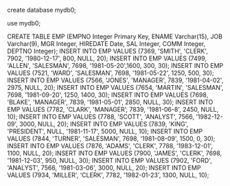 create database mydb0;

use mydb0;

CREATE TABLE EMP
       (EMPNO Integer Primary Key,
        ENAME Varchar(15),
        JOB Varchar(9),
        MGR Integer,
        HIREDATE Date,
        SAL Integer,
        COMM Integer,
        DEPTNO Integer);
INSERT INTO EMP VALUES
        (7369, 'SMITH',  'CLERK',     7902, '1980-12-17',
        800, NULL, 20);
INSERT INTO EMP VALUES
        (7499, 'ALLEN',  'SALESMAN',  7698,
        '1981-05-20',1600,  300, 30);
INSERT INTO EMP VALUES
        (7521, 'WARD',   'SALESMAN',  7698,
        '1981-05-22', 1250,  500, 30);
INSERT INTO EMP VALUES
        (7566, 'JONES',  'MANAGER',   7839,
        '1981-04-02',  2975, NULL, 20);
INSERT INTO EMP VALUES
        (7654, 'MARTIN', 'SALESMAN',  7698,
        '1981-09-20', 1250, 1400, 30);
INSERT INTO EMP VALUES
        (7698, 'BLAKE',  'MANAGER',   7839,
        '1981-05-01',  2850, NULL, 30);
INSERT INTO EMP VALUES
        (7782, 'CLARK',  'MANAGER',   7839,
        '1981-06-8',  2450, NULL, 10);
INSERT INTO EMP VALUES
        (7788, 'SCOTT',  'ANALYST',   7566,
        '1982-12-09', 3000, NULL, 20);
INSERT INTO EMP VALUES
        (7839, 'KING',   'PRESIDENT', NULL,
        '1981-11-17', 5000, NULL, 10);
INSERT INTO EMP VALUES
        (7844, 'TURNER', 'SALESMAN',  7698,
        '1981-08-09',  1500,    0, 30);
INSERT INTO EMP VALUES
        (7876, 'ADAMS',  'CLERK',     7788,
        '1983-12-01', 1100, NULL, 20);
INSERT INTO EMP VALUES
        (7900, 'JAMES',  'CLERK',     7698,
        '1981-12-03',   950, NULL, 30);
INSERT INTO EMP VALUES
        (7902, 'FORD',   'ANALYST',   7566,
        '1981-03-06',  3000, NULL, 20);
INSERT INTO EMP VALUES
        (7934, 'MILLER', 'CLERK',     7782,
        '1982-01-23', 1300, NULL, 10);

